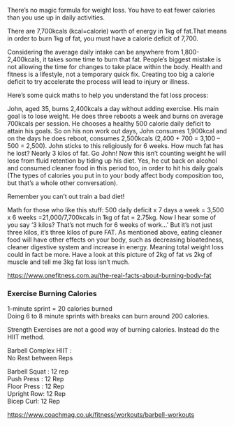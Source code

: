 
There’s no magic formula for weight loss. You have to eat fewer calories than you use up in daily activities.  

There are 7,700kcals (kcal=calorie) worth of energy in 1kg of fat.That means in order to burn 1kg of fat, you must have a calorie deficit of 7,700.  

Considering the average daily intake can be anywhere from 1,800-2,400kcals, it takes some time to burn that fat. People’s biggest mistake is not allowing the time for changes to take place within the body. Health and fitness is a lifestyle, not a temporary quick fix. Creating too big a calorie deficit to try accelerate the process will lead to injury or illness.

Here’s some quick maths to help you understand the fat loss process:

John, aged 35, burns 2,400kcals a day without adding exercise. His main goal is to lose weight. He does three reboots a week and burns on average 700kcals per session. He chooses a healthy 500 calorie daily deficit to attain his goals. So on his non work out days, John consumes 1,900kcal and on the days he does reboot, consumes 2,500kcals (2,400 + 700 = 3,100 – 500 = 2,500). John sticks to this religiously for 6 weeks. How much fat has he lost? Nearly 3 kilos of fat. Go John! Now this isn’t counting weight he will lose from fluid retention by tiding up his diet. Yes, he cut back on alcohol and consumed cleaner food in this period too, in order to hit his daily goals (The types of calories you put in to your body affect body composition too, but that’s a whole other conversation).

Remember you can’t out train a bad diet!

Math for those who like this stuff: 500 daily deficit x 7 days a week = 3,500 x 6 weeks =21,000/7,700kcals in 1kg of fat = 2.75kg.
Now I hear some of you say ‘3 kilos? That’s not much for 6 weeks of work…’ But it’s not just three kilos, it’s three kilos of pure FAT. As mentioned above, eating cleaner food will have other effects on your body, such as decreasing bloatedness, cleaner digestive system and increase in energy. Meaning total weight loss could in fact be more. Have a look at this picture of 2kg of fat vs 2kg of muscle and tell me 3kg fat loss isn’t much.

https://www.onefitness.com.au/the-real-facts-about-burning-body-fat  


### Exercise Burning Calories
1-minute sprint = 20 calories burned  
Doing 6 to 8 minute sprints with breaks can burn around 200 calories.  

Strength Exercises are not a good way of burning calories. Instead do the HIIT method. 

Barbell Complex HIIT :  
 No Rest between Reps  

Barbell Squat : 12  rep   
Push Press : 12 Rep  
Floor Press : 12 Rep  
Upright Row: 12 Rep  
Bicep Curl: 12 Rep  
  
https://www.coachmag.co.uk/fitness/workouts/barbell-workouts    





